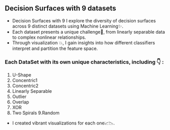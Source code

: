 ## Decision Surfaces with 9 datasets

- Decision Surfaces with 9 I explore the diversity of decision surfaces across 9 distinct datasets using Machine Learning✨.
- Each dataset presents a unique challenge🎨, from linearly separable data to complex nonlinear relationships.
- Through visualization 💥, I gain insights into how different classifiers interpret and partition the feature space.
  
### Each DataSet with its own unique characteristics, including 👇 :

1. U-Shape
2. Concentric1
3. Concentric2
4. Linearly Separable 
5. Outlier
6. Overlap
7. XOR
8. Two Spirals
9.Random

- I created vibrant visualizations for each one📈📉.
